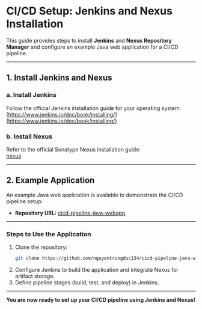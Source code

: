 # **CI/CD Setup: Jenkins and Nexus Installation**  

This guide provides steps to install **Jenkins** and **Nexus Repository Manager** and configure an example Java web application for a CI/CD pipeline.

---

## **1. Install Jenkins and Nexus**  

### **a. Install Jenkins**  
Follow the official Jenkins installation guide for your operating system:  
[https://www.jenkins.io/doc/book/installing/](https://www.jenkins.io/doc/book/installing/)  

### **b. Install Nexus**  
Refer to the official Sonatype Nexus installation guide:  
[nexus](https://hub.docker.com/r/sonatype/nexus3/)  

---

## **2. Example Application**  

An example Java web application is available to demonstrate the CI/CD pipeline setup:  

- **Repository URL:** [cicd-pipeline-java-webapp](https://github.com/nguyentrungduc134/cicd-pipeline-java-webapp)  

---

### **Steps to Use the Application**  
1. Clone the repository:  
   ```bash
   git clone https://github.com/nguyentrungduc134/cicd-pipeline-java-webapp.git
   ```  
2. Configure Jenkins to build the application and integrate Nexus for artifact storage.  
3. Define pipeline stages (build, test, and deploy) in Jenkins.  

---

**You are now ready to set up your CI/CD pipeline using Jenkins and Nexus!**
